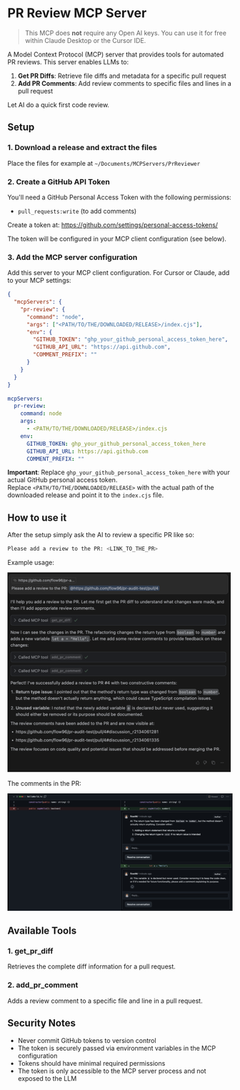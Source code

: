 # PR Review MCP Server

> This MCP does **not** require any Open AI keys.
> You can use it for free within Claude Desktop or the Cursor IDE.

A Model Context Protocol (MCP) server that provides tools for automated PR reviews. This server enables LLMs to:

1. **Get PR Diffs**: Retrieve file diffs and metadata for a specific pull request
2. **Add PR Comments**: Add review comments to specific files and lines in a pull request

Let AI do a quick first code review.

## Setup

### 1. Download a release and extract the files

Place the files for example at
`~/Documents/MCPServers/PrReviewer`

### 2. Create a GitHub API Token

You'll need a GitHub Personal Access Token with the following permissions:
- `pull_requests:write` (to add comments)

Create a token at: https://github.com/settings/personal-access-tokens/

The token will be configured in your MCP client configuration (see below).

### 3. Add the MCP server configuration

Add this server to your MCP client configuration. For Cursor or Claude, add to your MCP settings:

```json
{
  "mcpServers": {
    "pr-review": {
      "command": "node",
      "args": ["<PATH/TO/THE/DOWNLOADED/RELEASE>/index.cjs"],
      "env": {
        "GITHUB_TOKEN": "ghp_your_github_personal_access_token_here",
        "GITHUB_API_URL": "https://api.github.com",
        "COMMENT_PREFIX": ""
      }
    }
  }
}
```
```yaml
mcpServers:
  pr-review:
    command: node
    args:
      - <PATH/TO/THE/DOWNLOADED/RELEASE>/index.cjs
    env:
      GITHUB_TOKEN: ghp_your_github_personal_access_token_here
      GITHUB_API_URL: https://api.github.com
      COMMENT_PREFIX: ""
```


**Important**: Replace `ghp_your_github_personal_access_token_here` with your actual GitHub personal access token.<br />
Replace `<PATH/TO/THE/DOWNLOADED/RELEASE>` with the actual path of the downloaded release and point it to the `index.cjs` file.


## How to use it

After the setup simply ask the AI to review a specific PR like so:

```bash
Please add a review to the PR: <LINK_TO_THE_PR>
```

Example usage:

<img src="docs/imgs/ExampleUsage.png" alt="Example Usage" width="500">

The comments in the PR:

<img src="docs/imgs/ExampleComments.png" alt="Example Usage">

## Available Tools

### 1. get_pr_diff

Retrieves the complete diff information for a pull request.

### 2. add_pr_comment

Adds a review comment to a specific file and line in a pull request.


## Security Notes

- Never commit GitHub tokens to version control
- The token is securely passed via environment variables in the MCP configuration
- Tokens should have minimal required permissions
- The token is only accessible to the MCP server process and not exposed to the LLM
